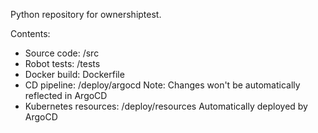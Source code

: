 Python repository for ownershiptest.

Contents:
- Source code: /src
- Robot tests: /tests
- Docker build: Dockerfile
- CD pipeline: /deploy/argocd Note: Changes won't be automatically reflected in ArgoCD
- Kubernetes resources: /deploy/resources Automatically deployed by ArgoCD